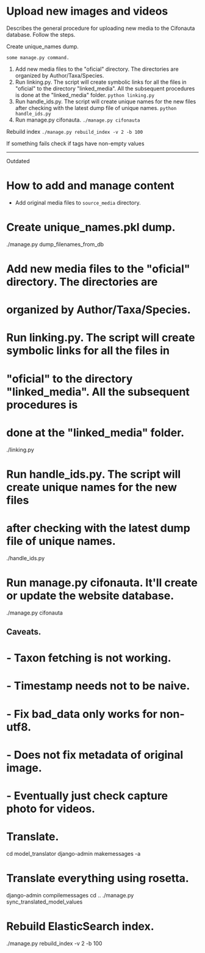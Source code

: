 # Upload new images and videos

Describes the general procedure for uploading new media to the Cifonauta database. Follow the steps.

Create unique_names dump.

`some manage.py command.`

1. Add new media files to the "oficial" directory. The directories are organized by Author/Taxa/Species.
2. Run linking.py. The script will create symbolic links for all the files in "oficial" to the directory "linked_media". All the subsequent procedures is done at the "linked_media" folder. `python linking.py`
3. Run handle_ids.py. The script will create unique names for the new files after checking with the latest dump file of unique names. `python handle_ids.py`
4. Run manage.py cifonauta. `./manage.py cifonauta`

Rebuild index
`./manage.py rebuild_index -v 2 -b 100`

If something fails check if tags have non-empty values

---

Outdated

# How to add and manage content

- Add original media files to `source_media` directory.

# Create unique_names.pkl dump.
./manage.py dump_filenames_from_db

# Add new media files to the "oficial" directory. The directories are
# organized by Author/Taxa/Species.

# Run linking.py. The script will create symbolic links for all the files in
# "oficial" to the directory "linked_media". All the subsequent procedures is
# done at the "linked_media" folder.
./linking.py

# Run handle_ids.py. The script will create unique names for the new files
# after checking with the latest dump file of unique names.
./handle_ids.py

# Run manage.py cifonauta. It'll create or update the website database.
./manage.py cifonauta

## Caveats.
# - Taxon fetching is not working.
# - Timestamp needs not to be naive.
# - Fix bad_data only works for non-utf8.
# - Does not fix metadata of original image.
# - Eventually just check capture photo for videos.

# Translate.
cd model_translator
django-admin makemessages -a
# Translate everything using rosetta.
django-admin compilemessages
cd ..
./manage.py sync_translated_model_values

# Rebuild ElasticSearch index.
./manage.py rebuild_index -v 2 -b 100

